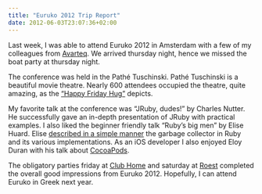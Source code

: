 ```yaml
---
title: "Euruko 2012 Trip Report"
date: 2012-06-03T23:07:36+02:00
---
```


Last week, I was able to attend Euruko 2012 in Amsterdam with a few of my colleagues from [Avarteq](http://www.avarteq.de/). We arrived thursday night, hence we missed the boat party at thursday night.

The conference was held in the Pathé Tuschinski. Pathé Tuschinski is a beautiful movie theatre. Nearly 600 attendees occupied the theatre, quite amazing, as the [“Happy Friday Hug”](https://twitter.com/hone02/status/208491286217490434/photo/1/large) depicts.

My favorite talk at the conference was “JRuby, dudes!” by Charles Nutter. He successfully gave an in-depth presentation of JRuby with practical examples. I also liked the beginner friendly talk “Ruby’s big men” by Elise Huard. Elise [described in a simple manner](https://speakerdeck.com/u/elise_huard/p/rubys-bin-men)  the garbage collector in Ruby and its various implementations. As an iOS developer I also enjoyed Eloy Duran with his talk about [CocoaPods](http://cocoapods.org/).

The obligatory parties friday at [Club Home](http://clubhome.nl/) and saturday at [Roest](http://amsterdamroest.nl/) completed the overall good impressions from Euruko 2012. Hopefully, I can attend Euruko in Greek next year.
